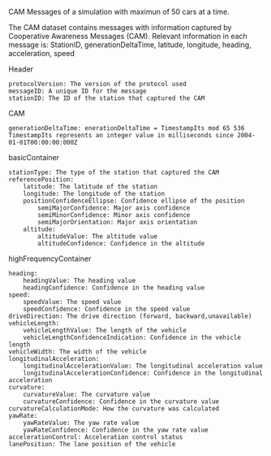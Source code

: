 CAM Messages of a simulation with maximun of 50 cars at a time.

The CAM dataset contains messages with information captured by Cooperative Awareness Messages (CAM).
Relevant information in each message is:
StationID,
generationDeltaTime,
latitude,
longitude,
heading,
acceleration,
speed


Header

    protocolVersion: The version of the protocol used
    messageID: A unique ID for the message
    stationID: The ID of the station that captured the CAM

CAM

    generationDeltaTime: enerationDeltaTime = TimestampIts mod 65 536
    TimestampIts represents an integer value in milliseconds since 2004-01-01T00:00:00:000Z 

basicContainer

    stationType: The type of the station that captured the CAM
    referencePosition:
        latitude: The latitude of the station
        longitude: The longitude of the station
        positionConfidenceEllipse: Confidence ellipse of the position
            semiMajorConfidence: Major axis confidence
            semiMinorConfidence: Minor axis confidence
            semiMajorOrientation: Major axis orientation
        altitude:
            altitudeValue: The altitude value
            altitudeConfidence: Confidence in the altitude

highFrequencyContainer

    heading:
        headingValue: The heading value
        headingConfidence: Confidence in the heading value
    speed:
        speedValue: The speed value
        speedConfidence: Confidence in the speed value
    driveDirection: The drive direction (forward, backward,unavailable)
    vehicleLength:
        vehicleLengthValue: The length of the vehicle
        vehicleLengthConfidenceIndication: Confidence in the vehicle length
    vehicleWidth: The width of the vehicle
    longitudinalAcceleration:
        longitudinalAccelerationValue: The longitudinal acceleration value
        longitudinalAccelerationConfidence: Confidence in the longitudinal acceleration
    curvature:
        curvatureValue: The curvature value
        curvatureConfidence: Confidence in the curvature value
    curvatureCalculationMode: How the curvature was calculated
    yawRate:
        yawRateValue: The yaw rate value
        yawRateConfidence: Confidence in the yaw rate value
    accelerationControl: Acceleration control status
    lanePosition: The lane position of the vehicle
